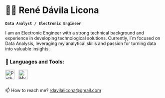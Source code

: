 # 👨‍💻 René Dávila Licona

**`Data Analyst / Electronic Engineer`**

I am an Electronic Engineer with a strong technical background and experience in developing technological solutions. Currently, I´m focused on Data Analysis, leveraging my analytical skills and passion for turning data into valuable insights.

### 🔨 Languages and Tools:
<img align="left" alt="Python" width="30px" style="padding-right:10px;" src="https://cdn.jsdelivr.net/gh/devicons/devicon@latest/icons/python/python-original-wordmark.svg" />
<img align="left" alt="MySQL" width="30px" style="padding-right:10px;" src="https://cdn.jsdelivr.net/gh/devicons/devicon@latest/icons/mysql/mysql-original-wordmark.svg" />
<br />

#

📫 How to reach me? rdavilalicona@gmail.com



